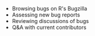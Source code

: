  - Browsing bugs on R's Bugzilla
 - Assessing new bug reports
 - Reviewing discussions of bugs
 - Q\&A with current contributors
